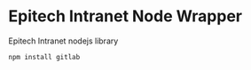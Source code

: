 Epitech Intranet Node Wrapper
=============================

Epitech Intranet nodejs library

```bash
npm install gitlab
```
